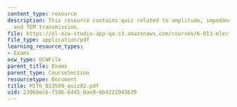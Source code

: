 ```yaml
---
content_type: resource
description: This resource contains quiz related to amplitude, impedance, wavelength,
  and TEM transmission.
file: https://ol-ocw-studio-app-qa.s3.amazonaws.com/courses/6-013-electromagnetics-and-applications-spring-2009/230b8ec6f5966445bae96b4221945639_MIT6_013S09_quiz02.pdf
file_type: application/pdf
learning_resource_types:
- Exams
ocw_type: OCWFile
parent_title: Exams
parent_type: CourseSection
resourcetype: Document
title: MIT6_013S09_quiz02.pdf
uid: 230b8ec6-f596-6445-bae9-6b4221945639
---
```

